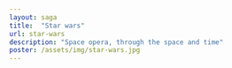 ```yaml
---
layout: saga
title:  "Star wars"
url: star-wars
description: "Space opera, through the space and time"
poster: /assets/img/star-wars.jpg
---
```

